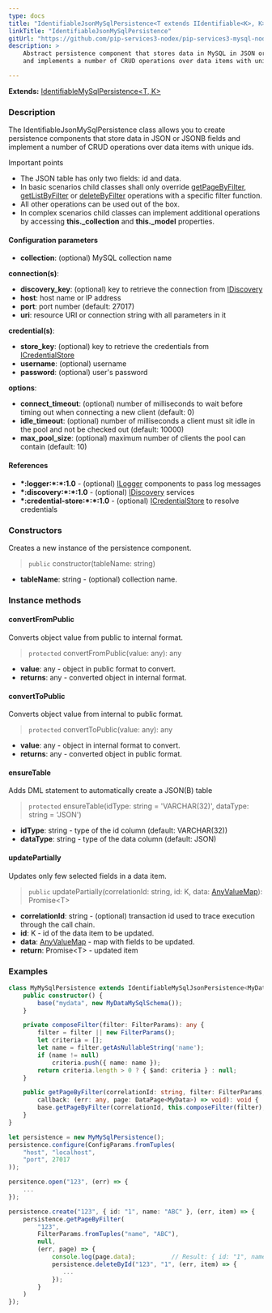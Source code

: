 ```yaml
---
type: docs
title: "IdentifiableJsonMySqlPersistence<T extends IIdentifiable<K>, K>"
linkTitle: "IdentifiableJsonMySqlPersistence"
gitUrl: "https://github.com/pip-services3-nodex/pip-services3-mysql-nodex"
description: >
    Abstract persistence component that stores data in MySQL in JSON or JSONB fields
    and implements a number of CRUD operations over data items with unique ids.

---
```


**Extends:** [IdentifiableMySqlPersistence<T, K>](../identifiable_mysql_persistence)

### Description

The IdentifiableJsonMySqlPersistence class allows you to create persistence components that store data in JSON or JSONB fields and implement a number of CRUD operations over data items with unique ids.

Important points

- The JSON table has only two fields: id and data.
- In basic scenarios child classes shall only override [getPageByFilter](../mysql_persistence/#getpagebyfilter), [getListByFilter](../memory_persistence/#getlistbyfilter) or [deleteByFilter](../mysql_persistence/#deletebyfilter) operations with a specific filter function. 
- All other operations can be used out of the box. 
- In complex scenarios child classes can implement additional operations by accessing **this._collection** and **this._model** properties.


#### Configuration parameters

- **collection**: (optional) MySQL collection name

**connection(s)**:    
- **discovery_key**: (optional) key to retrieve the connection from [IDiscovery](../../../components/connect/idiscovery)
- **host**: host name or IP address
- **port**: port number (default: 27017)
- **uri**: resource URI or connection string with all parameters in it

**credential(s)**:    
- **store_key**: (optional) key to retrieve the credentials from [ICredentialStore](../../../components/auth/icredential_store)
- **username**: (optional) username
- **password**: (optional) user's password

**options**:
- **connect_timeout**: (optional) number of milliseconds to wait before timing out when connecting a new client (default: 0)
- **idle_timeout**: (optional) number of milliseconds a client must sit idle in the pool and not be checked out (default: 10000)
- **max_pool_size**: (optional) maximum number of clients the pool can contain (default: 10)


#### References
- **\*:logger:\*:\*:1.0** - (optional) [ILogger](../../../components/log/ilogger) components to pass log messages
- **\*:discovery:\*:\*:1.0** - (optional) [IDiscovery](../../../components/connect/idiscovery) services
- **\*:credential-store:\*:\*:1.0** - (optional) [ICredentialStore](../../../components/auth/icredential_store) to resolve credentials



### Constructors
Creates a new instance of the persistence component.

> `public` constructor(tableName: string)

- **tableName**: string - (optional) collection name.


### Instance methods

#### convertFromPublic
Converts object value from public to internal format.

> `protected` convertFromPublic(value: any): any

- **value**: any - object in public format to convert.
- **returns**: any - converted object in internal format.


#### convertToPublic
Converts object value from internal to public format.

> `protected` convertToPublic(value: any): any

- **value**: any - object in internal format to convert.
- **returns**: any - converted object in public format.


#### ensureTable
Adds DML statement to automatically create a JSON(B) table

> `protected` ensureTable(idType: string = 'VARCHAR(32)', dataType: string = 'JSON')

- **idType**: string - type of the id column (default: VARCHAR(32))
- **dataType**: string - type of the data column (default: JSON)


#### updatePartially
Updates only few selected fields in a data item.

> `public` updatePartially(correlationId: string, id: K, data: [AnyValueMap](../../../commons/data/any_value_map)): Promise\<T\>

- **correlationId**: string - (optional) transaction id used to trace execution through the call chain.
- **id**: K - id of the data item to be updated.
- **data**: [AnyValueMap](../../../commons/data/any_value_map) - map with fields to be updated.
- **return**: Promise\<T\> - updated item

### Examples

```typescript
class MyMySqlPersistence extends IdentifiableMySqlJsonPersistence<MyData, string> {
    public constructor() {
        base("mydata", new MyDataMySqlSchema());
    }

    private composeFilter(filter: FilterParams): any {
        filter = filter || new FilterParams();
        let criteria = [];
        let name = filter.getAsNullableString('name');
        if (name != null)
            criteria.push({ name: name });
        return criteria.length > 0 ? { $and: criteria } : null;
    }

    public getPageByFilter(correlationId: string, filter: FilterParams, paging: PagingParams,
        callback: (err: any, page: DataPage<MyData>) => void): void {
        base.getPageByFilter(correlationId, this.composeFilter(filter), paging, null, null, callback);
    }
}

let persistence = new MyMySqlPersistence();
persistence.configure(ConfigParams.fromTuples(
    "host", "localhost",
    "port", 27017
));

persitence.open("123", (err) => {
    ...
});

persistence.create("123", { id: "1", name: "ABC" }, (err, item) => {
    persistence.getPageByFilter(
        "123",
        FilterParams.fromTuples("name", "ABC"),
        null,
        (err, page) => {
            console.log(page.data);          // Result: { id: "1", name: "ABC" }
            persistence.deleteById("123", "1", (err, item) => {
               ...
            });
        }
    )
});

```
